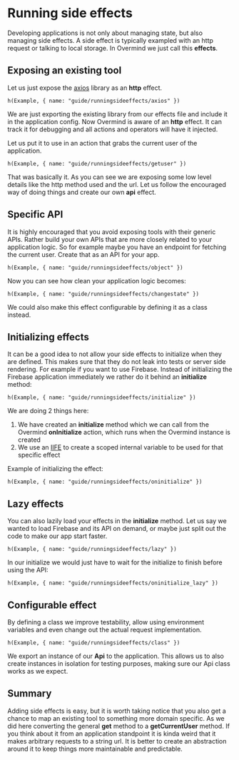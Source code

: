 # Running side effects

Developing applications is not only about managing state, but also managing side effects. A side effect is typically exampled with an http request or talking to local storage. In Overmind we just call this **effects**.

## Exposing an existing tool

Let us just expose the [axios](https://github.com/axios/axios) library as an **http** effect.

```marksy
h(Example, { name: "guide/runningsideeffects/axios" })
```

We are just exporting the existing library from our effects file and include it in the application config. Now Overmind is aware of an **http** effect. It can track it for debugging and all actions and operators will have it injected.

Let us put it to use in an action that grabs the current user of the application.

```marksy
h(Example, { name: "guide/runningsideeffects/getuser" })
```

That was basically it. As you can see we are exposing some low level details like the http method used and the url. Let us follow the encouraged way of doing things and create our own **api** effect.

## Specific API

It is highly encouraged that you avoid exposing tools with their generic APIs. Rather build your own APIs that are more closely related to your application logic. So for example maybe you have an endpoint for fetching the current user. Create that as an API for your app.

```marksy
h(Example, { name: "guide/runningsideeffects/object" })
```

Now you can see how clean your application logic becomes:

```marksy
h(Example, { name: "guide/runningsideeffects/changestate" })
```

We could also make this effect configurable by defining it as a class instead. 

## Initializing effects

It can be a good idea to not allow your side effects to initialize when they are defined. This makes sure that they do not leak into tests or server side rendering. For example if you want to use Firebase. Instead of initializing the Firebase application immediately we rather do it behind an **initialize** method:

```marksy
h(Example, { name: "guide/runningsideeffects/initialize" })
```

We are doing 2 things here:

1. We have created an **initialize** method which we can call from the Overmind **onInitialize** action, which runs when the Overmind instance is created
2. We use an [IIFE](https://developer.mozilla.org/en-US/docs/Glossary/IIFE) to create a scoped internal variable to be used for that specific effect

Example of initializing the effect:

```marksy
h(Example, { name: "guide/runningsideeffects/oninitialize" })
```

## Lazy effects

You can also lazily load your effects in the **initialize** method. Let us say we wanted to load Firebase and its API on demand, or maybe just split out the code to make our app start faster.

```marksy
h(Example, { name: "guide/runningsideeffects/lazy" })
```

In our initialize we would just have to wait for the initialize to finish before using the API:


```marksy
h(Example, { name: "guide/runningsideeffects/oninitialize_lazy" })
```

## Configurable effect

By defining a class we improve testability, allow using environment variables and even change out the actual request implementation.


```marksy
h(Example, { name: "guide/runningsideeffects/class" })
```

We export an instance of our **Api** to the application. This allows us to also create instances in isolation for testing purposes, making sure our Api class works as we expect.

## Summary
Adding side effects is easy, but it is worth taking notice that you also get a chance to map an existing tool to something more domain specific. As we did here converting the general **get** method to a **getCurrentUser** method. If you think about it from an application standpoint it is kinda weird that it makes arbitrary requests to a string url. It is better to create an abstraction around it to keep things more maintainable and predictable.